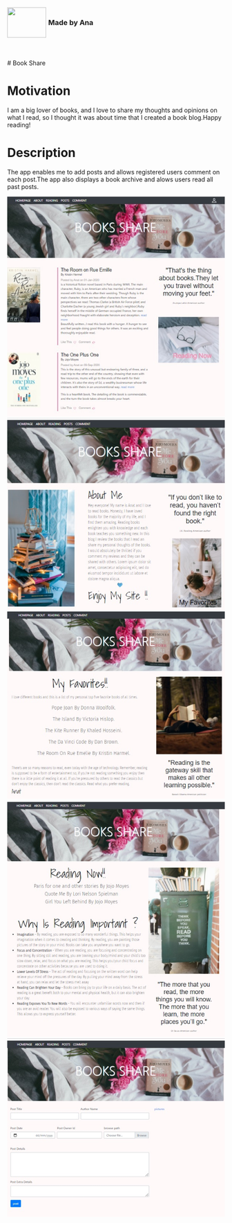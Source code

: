 <html>
<head>
	<title></title>
	<style>
		img {
    
    
}

h3 {
   
}
	</style>
</head>
<body>
<div  id="container">
<div ><img style="float:left;margin-right:5px" src="https://img.icons8.com/office/80/000000/api.png"/ height="70" width=90 ></div>
<div > <h3 style="vertical-align:middle;line-height:70px">Made by Ana</h3><div>
</div>
<br>
<br>
  </body>
  </html>
# Book Share


  
# Motivation
  
I am a big lover of books, and I love to share my thoughts and opinions on what I read, so I thought it was about time that I created a book blog.Happy reading!
  
# Description

The app enables me to add posts and allows registered users comment on each post.The app also displays a book archive and alows users read all past posts.
  
![Image](main.jpg)
![Image](about.jpg)
![Image](favorites.jpg)
![Image](reading.jpg)
![Image](post.jpg)

